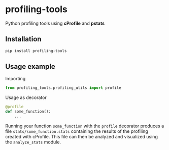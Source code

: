 # profiling-tools

Python profiling tools using **cProfile** and **pstats**

## Installation

```BASH
pip install profiling-tools
```

## Usage example

Importing

```Python
from profiling_tools.profiling_utils import profile
```

Usage as decorator

```Python
@profile
def some_function():
    ...
```

Running your function `some_function` with the `profile` decorator
produces a file `stats/some_function.stats` containing the results of the profiling
created with cProfile.
This file can then be analyzed and visualized using the `analyze_stats` module.

<!--
## Create a new release

example:

```BASH
git tag 0.0.1
git push origin --tags
```

release a patch:

```BASH
poetry version patch
```

then `git commit`, `git push` and

```BASH
git tag 0.0.2
git push origin --tags
```
-->
